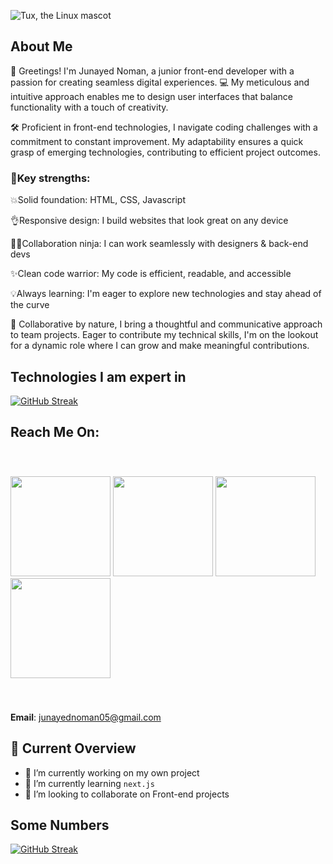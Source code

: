 ![Tux, the Linux mascot](https://i.postimg.cc/j2jbpksz/Gradient-Banner-3.jpg)

## About Me
🤗 Greetings! I'm Junayed Noman, a junior front-end developer with a passion for creating seamless digital experiences. 💻 My meticulous and intuitive approach enables me to design user interfaces that balance functionality with a touch of creativity.

🛠️ Proficient in front-end technologies, I navigate coding challenges with a commitment to constant improvement. My adaptability ensures a quick grasp of emerging technologies, contributing to efficient project outcomes.

### 💪Key strengths:

💥Solid foundation: HTML, CSS, Javascript

👌Responsive design: I build websites that look great on any device

🥷🏻Collaboration ninja: I can work seamlessly with designers & back-end devs

✨Clean code warrior: My code is efficient, readable, and accessible

💡Always learning: I'm eager to explore new technologies and stay ahead of the curve


🤝 Collaborative by nature, I bring a thoughtful and communicative approach to team projects. Eager to contribute my technical skills, I'm on the lookout for a dynamic role where I can grow and make meaningful contributions.

## Technologies I am expert in
[![GitHub Streak](https://i.postimg.cc/0jqgptLG/Untitled-design-2.png)](#)

## Reach Me On:
<p style="padding: 40px 0;">
  <a href="#" target="_blank"><img src="https://i.postimg.cc/QNkcGfjR/Facebook-2.png" width="160" /></a>
  <a href="https://twitter.com/junayednoman" target="_blank"><img src="https://i.postimg.cc/Dm32wrQ0/Facebook-1.png" width="160" /></a>
  <a href="https://www.facebook.com/JunayedNoman.me" target="_blank"><img src="https://i.postimg.cc/RCXQJg2w/Facebook.png" width="160" /></a>
  <a href="mailto:junayednoman05@gmail.com
" target="_blank"><img src="https://i.postimg.cc/mZz6YzWd/Facebook-4.png" width="160" /></a>
</p>

**Email**: junayednoman05@gmail.com


## 👀 Current Overview
- 🔭 I’m currently working on my own project
- 🌱 I’m currently learning `next.js`
- 👯 I’m looking to collaborate on Front-end projects

## Some Numbers

[![GitHub Streak](https://github-readme-streak-stats.herokuapp.com?user=junayednoman)](#)
